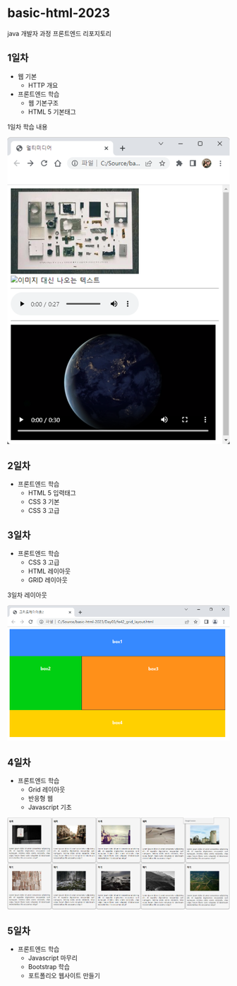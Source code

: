 # basic-html-2023
java 개발자 과정 프론트엔드 리포지토리

## 1일차
- 웹 기본
    - HTTP 개요
- 프론트엔드 학습
    - 웹 기본구조
    - HTML 5 기본태그
   
1일차 학습 내용
<!-- ![멀티미디어](https://raw.githubusercontent.com/minsoohyun/basic-html-2023/main/Day01/image/day01.png) -->
<img src="https://raw.githubusercontent.com/minsoohyun/basic-html-2023/main/Day01/image/day01.png" width300>

## 2일차
- 프론트엔드 학습
    - HTML 5 입력태그
    - CSS 3 기본
    - CSS 3 고급

## 3일차
- 프론트엔드 학습
    - CSS 3 고급
    - HTML 레이아웃
    - GRID 레이아웃

3일차 레이아웃

<img src="https://raw.githubusercontent.com/minsoohyun/basic-html-2023/main/Day03/image/layout.png" width300>

## 4일차
- 프론트엔드 학습
    - Grid 레이아웃
    - 반응형 웹
    - Javascript 기초

<img src="https://raw.githubusercontent.com/minsoohyun/basic-html-2023/main/Day04/image/gallery.png" width300>

## 5일차
- 프론트엔드 학습
    - Javascript 마무리
    - Bootstrap 학습
    - 포트폴리오 웹사이트 만들기












    


    
  

